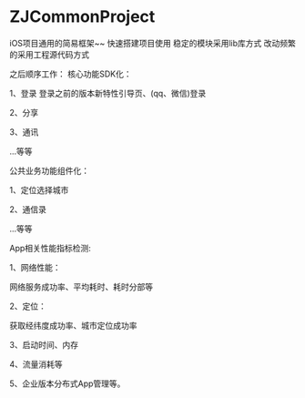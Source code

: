 # ZJCommonProject
iOS项目通用的简易框架~~
快速搭建项目使用
稳定的模块采用lib库方式
改动频繁的采用工程源代码方式

之后顺序工作：
核心功能SDK化：

1、登录
登录之前的版本新特性引导页、(qq、微信)登录

2、分享

3、通讯

...等等


公共业务功能组件化：

1、定位选择城市

2、通信录

...等等

App相关性能指标检测:

1、网络性能：

网络服务成功率、平均耗时、耗时分部等

2、定位：

获取经纬度成功率、城市定位成功率

3、启动时间、内存

4、流量消耗等


5、企业版本分布式App管理等。




